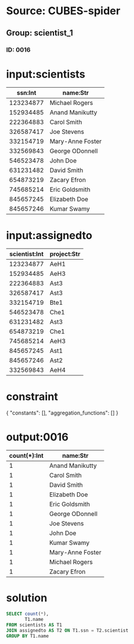 # Source: CUBES-spider
## Group: scientist_1
### ID: 0016

# input:scientists

| ssn:Int | name:Str |
|---|---|
| 123234877 | Michael Rogers |
| 152934485 | Anand Manikutty |
| 222364883 | Carol Smith |
| 326587417 | Joe Stevens |
| 332154719 | Mary-Anne Foster |
| 332569843 | George ODonnell |
| 546523478 | John Doe |
| 631231482 | David Smith |
| 654873219 | Zacary Efron |
| 745685214 | Eric Goldsmith |
| 845657245 | Elizabeth Doe |
| 845657246 | Kumar Swamy |

# input:assignedto

| scientist:Int | project:Str |
|---|---|
| 123234877 | AeH1 |
| 152934485 | AeH3 |
| 222364883 | Ast3 |
| 326587417 | Ast3 |
| 332154719 | Bte1 |
| 546523478 | Che1 |
| 631231482 | Ast3 |
| 654873219 | Che1 |
| 745685214 | AeH3 |
| 845657245 | Ast1 |
| 845657246 | Ast2 |
| 332569843 | AeH4 |

# constraint

{
  "constants": [],
  "aggregation_functions": []
}

# output:0016

| count(*):Int | name:Str |
|---|---|
| 1 | Anand Manikutty |
| 1 | Carol Smith |
| 1 | David Smith |
| 1 | Elizabeth Doe |
| 1 | Eric Goldsmith |
| 1 | George ODonnell |
| 1 | Joe Stevens |
| 1 | John Doe |
| 1 | Kumar Swamy |
| 1 | Mary-Anne Foster |
| 1 | Michael Rogers |
| 1 | Zacary Efron |

# solution

```sql
SELECT count(*),
       T1.name
FROM scientists AS T1
JOIN assignedto AS T2 ON T1.ssn = T2.scientist
GROUP BY T1.name
```
